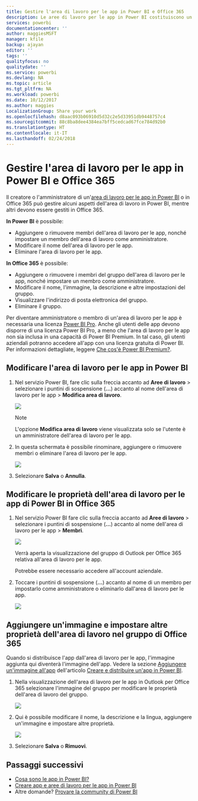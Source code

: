 ```yaml
---
title: Gestire l'area di lavoro per le app in Power BI e Office 365
description: Le aree di lavoro per le app in Power BI costituiscono un'esperienza di collaborazione basata sui gruppi di Office 365. È possibile gestire le aree di lavoro per le app sia in Power BI che in Office 365.
services: powerbi
documentationcenter: ''
author: maggiesMSFT
manager: kfile
backup: ajayan
editor: ''
tags: ''
qualityfocus: no
qualitydate: ''
ms.service: powerbi
ms.devlang: NA
ms.topic: article
ms.tgt_pltfrm: NA
ms.workload: powerbi
ms.date: 10/12/2017
ms.author: maggies
LocalizationGroup: Share your work
ms.openlocfilehash: d8aac093b06910d5d32c2e5d33951db9448757c4
ms.sourcegitcommit: 88c8ba8dee4384ea7bff5cedcad67fce784d92b0
ms.translationtype: HT
ms.contentlocale: it-IT
ms.lasthandoff: 02/24/2018
---
```

# <a name="manage-your-app-workspace-in-power-bi-and-office-365"></a>Gestire l'area di lavoro per le app in Power BI e Office 365
Il creatore o l'amministratore di un'[area di lavoro per le app in Power BI](service-install-use-apps.md) o in Office 365 può gestire alcuni aspetti dell'area di lavoro in Power BI, mentre altri devono essere gestiti in Office 365. 

**In Power BI** è possibile:

* Aggiungere o rimuovere membri dell'area di lavoro per le app, nonché impostare un membro dell'area di lavoro come amministratore.
* Modificare il nome dell'area di lavoro per le app.
* Eliminare l'area di lavoro per le app.

**In Office 365** è possibile:

* Aggiungere o rimuovere i membri del gruppo dell'area di lavoro per le app, nonché impostare un membro come amministratore.
* Modificare il nome, l'immagine, la descrizione e altre impostazioni del gruppo.
* Visualizzare l'indirizzo di posta elettronica del gruppo.
* Eliminare il gruppo.

Per diventare amministratore o membro di un'area di lavoro per le app è necessaria una licenza [Power BI Pro](service-free-vs-pro.md). Anche gli utenti delle app devono disporre di una licenza Power BI Pro, a meno che l'area di lavoro per le app non sia inclusa in una capacità di Power BI Premium. In tal caso, gli utenti aziendali potranno accedere all'app con una licenza gratuita di Power BI. Per informazioni dettagliate, leggere [Che cos'è Power BI Premium?](service-premium.md).

## <a name="edit-your-app-workspace-in-power-bi"></a>Modificare l'area di lavoro per le app in Power BI
1. Nel servizio Power BI, fare clic sulla freccia accanto ad **Aree di lavoro** > selezionare i puntini di sospensione (**…**) accanto al nome dell'area di lavoro per le app > **Modifica area di lavoro**. 
   
   ![](media/service-manage-app-workspace-in-power-bi-and-office-365/power-bi-app-ellipsis.png)
   
   > [!NOTE]
   > L'opzione **Modifica area di lavoro** viene visualizzata solo se l'utente è un amministratore dell'area di lavoro per le app.
   > 
   > 
2. In questa schermata è possibile rinominare, aggiungere o rimuovere membri o eliminare l'area di lavoro per le app. 
   
   ![](media/service-manage-app-workspace-in-power-bi-and-office-365/power-bi-app-edit-workspace.png)
3. Selezionare **Salva** o **Annulla**.

## <a name="edit-power-bi-app-workspace-properties-in-office-365"></a>Modificare le proprietà dell'area di lavoro per le app di Power BI in Office 365
1. Nel servizio Power BI fare clic sulla freccia accanto ad **Aree di lavoro** > selezionare i puntini di sospensione (**…**) accanto al nome dell'area di lavoro per le app > **Membri**. 
   
   ![](media/service-manage-app-workspace-in-power-bi-and-office-365/power-bi-app-ellipsis.png)
   
   Verrà aperta la visualizzazione del gruppo di Outlook per Office 365 relativa all'area di lavoro per le app.
   
   Potrebbe essere necessario accedere all'account aziendale.
2. Toccare i puntini di sospensione (**…**) accanto al nome di un membro per impostarlo come amministratore o eliminarlo dall'area di lavoro per le app. 
   
   ![](media/service-manage-app-workspace-in-power-bi-and-office-365/pbi_managegroupo365.png)

## <a name="add-an-image-and-set-other-workspace-properties-in-the-office-365-group"></a>Aggiungere un'immagine e impostare altre proprietà dell'area di lavoro nel gruppo di Office 365
Quando si distribuisce l'app dall'area di lavoro per le app, l'immagine aggiunta qui diventerà l'immagine dell'app. Vedere la sezione [Aggiungere un'immagine all'app](service-create-distribute-apps.md#add-an-image-to-your-app-optional) dell'articolo [Creare e distribuire un'app in Power BI](service-create-distribute-apps.md).

1. Nella visualizzazione dell'area di lavoro per le app in Outlook per Office 365 selezionare l'immagine del gruppo per modificare le proprietà dell'area di lavoro del gruppo.
   
   ![](media/service-manage-app-workspace-in-power-bi-and-office-365/pbi_editgroupo365.png)
2. Qui è possibile modificare il nome, la descrizione e la lingua, aggiungere un'immagine e impostare altre proprietà.
   
   ![](media/service-manage-app-workspace-in-power-bi-and-office-365/pbi_editgrpo365dialog.png)
3. Selezionare **Salva** o **Rimuovi**.

## <a name="next-steps"></a>Passaggi successivi
* [Cosa sono le app in Power BI?](service-install-use-apps.md)
* [Creare app e aree di lavoro per le app in Power BI](service-create-distribute-apps.md)
* Altre domande? [Provare la community di Power BI](http://community.powerbi.com/)

